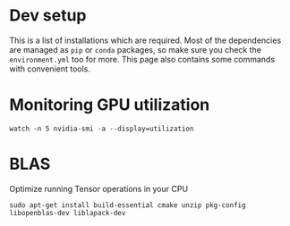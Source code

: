 # Dev setup

This is a list of installations which are required. Most of the dependencies are managed as `pip` or `conda` packages, so make sure you check the `environment.yml` too for more. This page also contains some commands with convenient tools.

# Monitoring GPU utilization

```
watch -n 5 nvidia-smi -a --display=utilization
```

# BLAS

Optimize running Tensor operations in your CPU

```
sudo apt-get install build-essential cmake unzip pkg-config libopenblas-dev liblapack-dev
```
